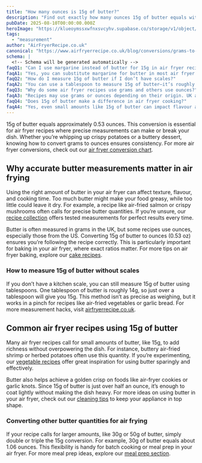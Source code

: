 ```yaml
---
title: "How many ounces is 15g of butter?"
description: "Find out exactly how many ounces 15g of butter equals with our simple conversion guide. Perfect for air fryer recipes!"
pubDate: 2025-08-10T00:00:00.000Z
heroImage: "https://klueoymssxwfnxsvcyhv.supabase.co/storage/v1/object/public/Shmucket/how-many-ounces-is-15g-of-butter.webp"
tags:
  - "measurement"
author: "AirFryerRecipe.co.uk"
canonical: "https://www.airfryerrecipe.co.uk/blog/conversions/grams-to-ounces/how-many-ounces-is-15g-of-butter"
schema: |
  <!-- Schema will be generated automatically -->
faqQ1: "Can I use margarine instead of butter for 15g in air fryer recipes?"
faqA1: "Yes, you can substitute margarine for butter in most air fryer recipes. However, margarine has a higher water content, which might affect texture. For best results, use a block margarine rather than a spreadable one."
faqQ2: "How do I measure 15g of butter if I don’t have scales?"
faqA2: "You can use a tablespoon to measure 15g of butter—it’s roughly just over one tablespoon. Alternatively, pre-packaged butter often has markings on the wrapper to help you cut the right amount."
faqQ3: "Why do some air fryer recipes use grams and others use ounces?"
faqA3: "Recipes may use grams or ounces depending on their origin. UK and European recipes typically use grams, while US recipes often use ounces. Always double-check conversions for accuracy."
faqQ4: "Does 15g of butter make a difference in air fryer cooking?"
faqA4: "Yes, even small amounts like 15g of butter can impact flavour and texture. Too much can cause smoking, while too little might leave food dry. Measure carefully for the best results."
---
```

<p>15g of butter equals approximately 0.53 ounces. This conversion is essential for air fryer recipes where precise measurements can make or break your dish. Whether you’re whipping up crispy potatoes or a buttery dessert, knowing how to convert grams to ounces ensures consistency. For more air fryer conversions, check out our <a href=https://www.airfryerrecipe.co.uk/air-fryer-conversion-chart>air fryer conversion chart</a>.</p>  

<h2>Why accurate butter measurements matter in air frying</h2>  
<p>Using the right amount of butter in your air fryer can affect texture, flavour, and cooking time. Too much butter might make your food greasy, while too little could leave it dry. For example, a recipe like air-fried salmon or crispy mushrooms often calls for precise butter quantities. If you’re unsure, our <a href=https://www.airfryerrecipe.co.uk/recipes>recipe collection</a> offers tested measurements for perfect results every time.</p>  

<p>Butter is often measured in grams in the UK, but some recipes use ounces, especially those from the US. Converting 15g of butter to ounces (0.53 oz) ensures you’re following the recipe correctly. This is particularly important for baking in your air fryer, where exact ratios matter. For more tips on air fryer baking, explore our <a href=https://www.airfryerrecipe.co.uk/recipe-category/cakes>cake recipes</a>.</p>  

<h3>How to measure 15g of butter without scales</h3>  
<p>If you don’t have a kitchen scale, you can still measure 15g of butter using tablespoons. One tablespoon of butter is roughly 14g, so just over a tablespoon will give you 15g. This method isn’t as precise as weighing, but it works in a pinch for recipes like air-fried vegetables or garlic bread. For more measurement hacks, visit <a href=https://www.airfryerrecipe.co.uk>airfryerrecipe.co.uk</a>.</p>  

<h2>Common air fryer recipes using 15g of butter</h2>  
<p>Many air fryer recipes call for small amounts of butter, like 15g, to add richness without overpowering the dish. For instance, buttery air-fried shrimp or herbed potatoes often use this quantity. If you’re experimenting, our <a href=https://www.airfryerrecipe.co.uk/recipe-category/vegetables>vegetable recipes</a> offer great inspiration for using butter sparingly and effectively.</p>  

<p>Butter also helps achieve a golden crisp on foods like air-fryer cookies or garlic knots. Since 15g of butter is just over half an ounce, it’s enough to coat lightly without making the dish heavy. For more ideas on using butter in your air fryer, check out our <a href=https://www.airfryerrecipe.co.uk/air-fryer-cleaner>cleaning tips</a> to keep your appliance in top shape.</p>  

<h3>Converting other butter quantities for air frying</h3>  
<p>If your recipe calls for larger amounts, like 30g or 50g of butter, simply double or triple the 15g conversion. For example, 30g of butter equals about 1.06 ounces. This flexibility is handy for batch cooking or meal prep in your air fryer. For more meal prep ideas, explore our <a href=https://www.airfryerrecipe.co.uk/recipe-category/meal-prep>meal prep section</a>.</p>
